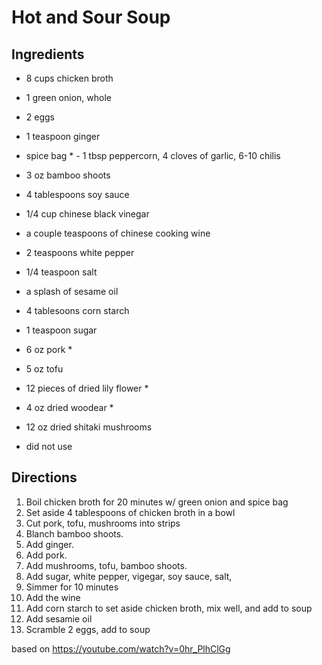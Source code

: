 # Hot and Sour Soup

Ingredients
---
* 8 cups chicken broth
* 1 green onion, whole
* 2 eggs
* 1 teaspoon ginger
* spice bag * - 1 tbsp peppercorn, 4 cloves of garlic, 6-10 chilis
* 3 oz bamboo shoots
* 4 tablespoons soy sauce
* 1/4 cup chinese black vinegar
* a couple teaspoons of chinese cooking wine
* 2 teaspoons white pepper
* 1/4 teaspoon salt
* a splash of sesame oil
* 4 tablesoons corn starch
* 1 teaspoon sugar
* 6 oz pork * 
* 5 oz tofu
* 12 pieces of dried lily flower *
* 4 oz dried woodear *
* 12 oz dried shitaki mushrooms

* did not use

Directions
---
1. Boil chicken broth for 20 minutes w/ green onion and spice bag
1. Set aside 4 tablespoons of chicken broth in a bowl
1. Cut pork, tofu, mushrooms into strips
1. Blanch bamboo shoots.
1. Add ginger.
1. Add pork.
1. Add mushrooms, tofu, bamboo shoots.
1. Add sugar, white pepper, vigegar, soy sauce, salt, 
1. Simmer for 10 minutes
1. Add the wine
1. Add corn starch to set aside chicken broth, mix well, and add to soup
1. Add sesamie oil
1. Scramble 2 eggs, add to soup

based on https://youtube.com/watch?v=0hr_PlhClGg
